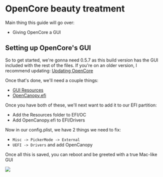 # OpenCore beauty treatment

Main thing this guide will go over:

* Giving OpenCore a GUI

## Setting up OpenCore's GUI

So to get started, we're gonna need 0.5.7 as this build version has the GUI included with the rest of the files. If you're on an older version, I recommend updating: [Updating OpenCore](/post-install/update.md)

Once that's done, we'll need a couple things:

* [GUI Resources](https://github.com/acidanthera/OcBinaryData)
* [OpenCanopy.efi](https://github.com/acidanthera/OpenCorePkg/releases)

Once you have both of these, we'll next want to add it to our EFI partition:

* Add the Resources folder to EFI/OC
* Add OpenCanopy.efi to EFI/Drivers

Now in our config.plist, we have 2 things we need to fix:

* `Misc -> PickerMode -> External`
* `UEFI -> Drivers` and add OpenCanopy

Once all this is saved, you can reboot and be greeted with a true Mac-like GUI

![](https://cdn.discordapp.com/attachments/683011276938543134/693871107354394674/vmware_2019-10-06_19-47-27.png)